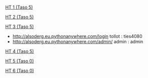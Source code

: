 

[HT 1 (Taso 5) ](http://users.jyu.fi/~alsoderg/cgi-bin/ties4080/demot/1/flask.cgi/vt1)

[HT 2 (Taso 5) ](http://users.jyu.fi/~alsoderg/cgi-bin/ties4080/demot/2/flask.cgi/)

[HT 3 (Taso 5) ](http://albertjarvinen90.eu.pythonanywhere.com/admin/)
- http://alsoderg.eu.pythonanywhere.com/login tollot : ties4080
- http://alsoderg.eu.pythonanywhere.com/admin/ admin : admin

[HT 4 (Taso 5) ]((https://ties4080-328107.ew.r.appspot.com/))

[HT 5 (Taso 0) ]((www.google.fi))

[HT 6 (Taso 0) ]((www.google.fi))